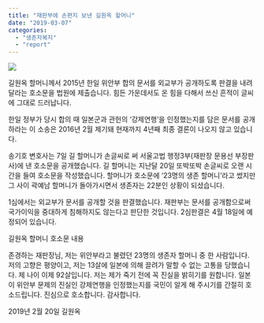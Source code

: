 ```yaml
---
title: "재판부에 손편지 보낸 길원옥 할머니"
date: "2019-03-07"
categories: 
  - "생존자복지"
  - "report"
---
```


![](https://womenandwar.net/kr/wp-content/uploads/2019/03/KakaoTalk_20190322_181904758111.jpg)

길원옥 할머니께서 2015년 한일 위안부 합의 문서를 외교부가 공개하도록 판결을 내려달라는 호소문을 법원에 제출습니다. 힘든 가운데서도 온 힘을 다해서 쓰신 흔적이 글씨에 그대로 드러납니다.

한일 정부가 당시 합의 때 일본군과 관헌의 ‘강제연행’을 인정했는지를 담은 문서를 공개하라는 이 소송은 2016년 2월 제기돼 현재까지 4년째 최종 결론이 나오지 않고 있습니다.

송기호 변호사는 7일 길 할머니가 손글씨로 써 서울고법 행정3부(재판장 문용선 부장판사)에 낸 호소문을 공개했습니다. 길 할머니는 지난달 20일 또박또박 손글씨로 오랜 시간을 들여 호소문을 작성했습니다. 할머니가 호소문에 ‘23명의 생존 할머니’라고 썼지만 그 사이 곽예남 할머니가 돌아가시면서 생존자는 22분인 상황이 되셨습니다.

1심에서는 외교부가 문서를 공개할 것을 판결했습니다. 재판부는 문서를 공개함으로써 국가이익을 중대하게 침해하지도 않는다고 판단한 것입니다. 2심판결은 4월 18일에 예정되어 있습니다.

길원옥 할머니 호소문 내용 

존경하는 재판장님, 저는 위안부라고 불렸던 23명의 생존자 할머니 중 한 사람입니다. 저의 고향은 평양이고, 저는 13살에 일본에 의해 끌려가 말할 수 없는 고통을 당했습니다. 제 나이 이제 92살입니다. 저는 제가 죽기 전에 꼭 진실을 밝히기를 원합니다. 일본이 위안부 문제의 진실인 강제연행을 인정했는지를 국민이 알게 해 주시기를 간절히 호소드립니다. 진심으로 호소합니다. 감사합니다.

2019년 2월 20일 길원옥
